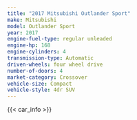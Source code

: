 ```yaml
---
title: "2017 Mitsubishi Outlander Sport"
make: Mitsubishi
model: Outlander Sport
year: 2017
engine-fuel-type: regular unleaded
engine-hp: 168
engine-cylinders: 4
transmission-type: Automatic
driven-wheels: four wheel drive
number-of-doors: 4
market-category: Crossover
vehicle-size: Compact
vehicle-style: 4dr SUV
---
```


{{< car_info >}}
